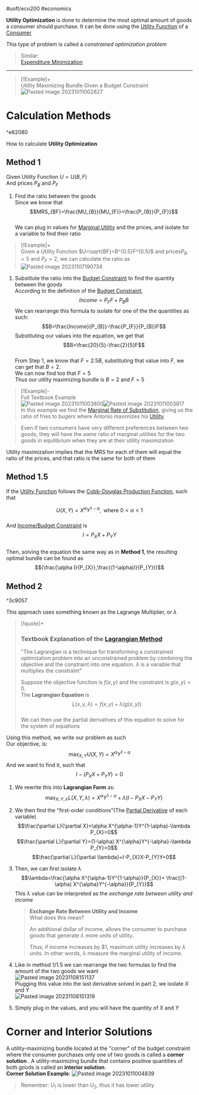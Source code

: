 #uoft/eco200 #economics 

**Utility Optimization** is done to determine the most optimal amount of goods a consumer should purchase. It can be done using the [Utility Function](Utility%20Function.md) of a [Consumer](Consumer)

This type of problem is called a *constrained optimization problem* 

> Similar:  
> 	[Expenditure Minimization](Expenditure%20Minimization.md)


---
>[!Example]+  
>Utility Maximizing Bundle Given a Budget Constraint  
>	![Pasted image 20231011002827](Pasted%20image%2020231011002827.png)

# Calculation Methods
^e62080

How to calculate **Utility Optimization**
## Method 1
Given Utility Function $U=U(B,F)$  
And prices $P_{B}$ and $P_{F}$
1. Find the ratio between the goods  
	Since we know that $$MRS_{BF}=\frac{MU_{B}}{MU_{F}}=\frac{P_{B}}{P_{F}}$$  
	We can plug in values for [Marginal Utility](Marginal%20Utility.md) and the prices, and isolate for a variable to find their ratio
> [!Example]+  
> Given a Utility Function $U=\sqrt{BF}=B^{0.5}F^{0.5}$ and prices$P_{B}=5$ and $P_{F}=2$, we can calculate the ratio as  
> ![Pasted image 20231107190734](Pasted%20image%2020231107190734.png)
1. Substitute the ratio into the [Budget Constraint](Budget%20Constraint.md) to find the quantity between the goods  
	According to the definition of the [Budget Constraint](Budget%20Constraint.md), $$Income=P_{F}F+P_{B}B$$We can rearrange this formula to isolate for one of the the quantities as such: $$B=\frac{Income}{P_{B}}-\frac{P_{F}}{P_{B}}F$$Substituting our values into the equation, we get that$$B=\frac{20}{5}-\frac{2}{5}F$$  
	From Step 1, we know that $F=2.5B$, substituting that value into $F$, we can get that $B=2$.  
	We can now find too that $F=5$  
	Thus our utility maximizing bundle is $B=2$ and $F=5$

> [!Example]-  
> Full Textbook Example  
![Pasted image 20231011003800](Pasted%20image%2020231011003800.png)![Pasted image 20231011003817](Pasted%20image%2020231011003817.png)  
In this example we find the [Marginal Rate of Substitution](Marginal%20Rate%20of%20Substitution.md), giving us the ratio of fries to bugers where Antonio maximizes his [Utility](Utility.md)
	
>Even if two consumers have very different preferences between two goods, they will have the *same* ratio of marginal utilities for the two goods in equilibrium when they are at their utility maximization

Utility maximization implies that the MRS for each of them will equal the ratio of the prices, and that ratio is the same for both of them

## Method 1.5
If the [Utility Function](Utility%20Function.md) follows the [Cobb-Douglas Production Function](Cobb-Douglas%20Production%20Function.md), such that 

$$U(X,Y)=X^{\alpha}Y^{1-\alpha}, \text{ where } 0 < \alpha<1$$  
And [Income/Budget Constraint](Budget%20Constraint.md) is $$I=P_X X+P_{Y}Y$$  
Then, solving the equation the same way as in **Method 1**, the resulting optimal bundle can be found as $$(\frac{\alpha I}{P_{X}},\frac{(1-\alpha)I}{P_{Y}})$$
## Method 2
^3c9057

This approach uses something known as the Lagrange Multiplier, or $\lambda$ 
> [!quote]+
> ### Textbook Explanation of the [Lagrangian Method](Lagrangian%20Method.md)
> "The Lagrangian is a technique for transforming a constrained optimization problem into an unconstrained problem by combining the objective and the constraint into one equation. $\lambda$ is a variable that multiplies the constraint"
> 
> Suppose the objective function is $f(x,y)$ and the constraint is $g(x,y)=0$.  
> The **Lagrangian Equation** is $$L(x,y,\lambda)=f(x,y)+\lambda(g(x,y))$$  
> We can then use the partial derivatives of this equation to solve for the system of equations

Using this method, we write our problem as such  
	Our objective, is:$$\max_{X,Y}U(X,Y)=X^{\alpha}Y^{1-\alpha}$$ And we want to find it, such that $$I-(P_{X}X+P_{Y}Y)=0$$
1. We rewrite this into **Lagrangian Form** as: $$\max_{X,Y,\lambda}L(X,Y,\lambda)=X^{\alpha}Y^{1-\alpha}+\lambda (I-P_{X}X-P_{Y}Y)$$
2. We then find the "first-order conditions"(The [Partial Derivative](Partial%20Derivative.md) of each variable)  
	$$\frac{\partial L}{\partial X}=\alpha X^{\alpha-1}Y^{1-\alpha}-\lambda P_{X}=0$$$$\frac{\partial L}{\partial Y}=(1-\alpha) X^{\alpha}Y^{-\alpha}-\lambda P_{Y}=0$$$$\frac{\partial L}{\partial \lambda}=I-P_{X}X-P_{Y}Y=0$$
3. Then, we can first isolate $\lambda$  
	$$\lambda=\frac{\alpha X^{\alpha-1}Y^{1-\alpha}}{P_{X}}= \frac{(1-\alpha) X^{\alpha}Y^{-\alpha}}{P_{Y}}$$This $\lambda$ value can be interpreted as the *exchange rate between utility and income*
	>**Exchange Rate Between Utility and Income**  
	>What does this mean?
	>
	>An additional dollar of income, allows the consumer to purchase goods that generate $\lambda$ more units of utility.
	>
	>Thus, if income increases by $1, maximum utility increases by $\lambda$ units. In other words, $\lambda$ measure the marginal utility of income.
	
4. Like in method 1/1.5 we can rearrange the two formulas to find the amount of the two goods we want  
	![Pasted image 20231108151137](Pasted%20image%2020231108151137.png)  
	Plugging this value into the last derivative solved in part 2, we isolate $X$ and $Y$  
	![Pasted image 20231108151319](Pasted%20image%2020231108151319.png)
5. Simply plug in the values, and you will have the quantity of $X$ and $Y$

# Corner and Interior Solutions
A utility-maximizing bundle located at the "corner" of the budget constraint where the consumer purchases only one of two goods is called a **corner solution** . A utility-maximizing bundle that contains positive quantities of both goods is called an  **interior solution**.  
**Corner Solution Example**: ![Pasted image 20231011004839](Pasted%20image%2020231011004839.png)

> Remember: $U_1$ is lower than $U_2$, thus it has lower utility

